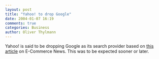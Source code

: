 ```yaml
---
layout: post
title: "Yahoo! to drop Google"
date: 2004-01-07 16:19
comments: true
categories: Business
author: Oliver Thylmann
---
```



Yahoo! is said to be dropping Google as its search provider based on [this article](http://www.ecommercetimes.com/perl/story/32528.html) on E-Commerce News. This was to be expected sooner or later.


